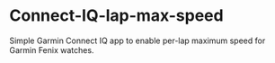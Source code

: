# Connect-IQ-lap-max-speed
Simple Garmin Connect IQ app to enable per-lap maximum speed for Garmin Fenix watches.
